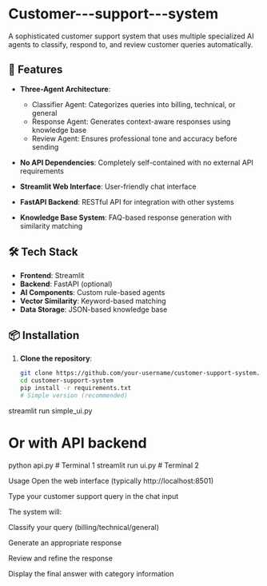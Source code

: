 # Customer---support---system
A sophisticated customer support system that uses multiple specialized AI agents to classify, respond to, and review customer queries automatically.

## 🌟 Features

- **Three-Agent Architecture**: 
  - Classifier Agent: Categorizes queries into billing, technical, or general
  - Response Agent: Generates context-aware responses using knowledge base
  - Review Agent: Ensures professional tone and accuracy before sending

- **No API Dependencies**: Completely self-contained with no external API requirements
- **Streamlit Web Interface**: User-friendly chat interface
- **FastAPI Backend**: RESTful API for integration with other systems
- **Knowledge Base System**: FAQ-based response generation with similarity matching



## 🛠️ Tech Stack

- **Frontend**: Streamlit
- **Backend**: FastAPI (optional)
- **AI Components**: Custom rule-based agents
- **Vector Similarity**: Keyword-based matching
- **Data Storage**: JSON-based knowledge base

## 📦 Installation

1. **Clone the repository**:
   ```bash
   git clone https://github.com/your-username/customer-support-system.git
   cd customer-support-system
   pip install -r requirements.txt
   # Simple version (recommended)
streamlit run simple_ui.py

# Or with API backend
python api.py  # Terminal 1
streamlit run ui.py  # Terminal 2

Usage
Open the web interface (typically http://localhost:8501)

Type your customer support query in the chat input

The system will:

Classify your query (billing/technical/general)

Generate an appropriate response

Review and refine the response

Display the final answer with category information

